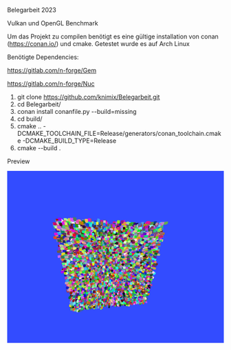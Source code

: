 Belegarbeit 2023

Vulkan und OpenGL Benchmark


Um das Projekt zu compilen benötigt es eine gültige installation von conan (https://conan.io/) und cmake.
Getestet wurde es auf Arch Linux 

Benötigte Dependencies:

https://gitlab.com/n-forge/Gem


https://gitlab.com/n-forge/Nuc

1. git clone https://github.com/knimix/Belegarbeit.git
2. cd Belegarbeit/
3. conan install conanfile.py --build=missing
4. cd build/
5. cmake .. -DCMAKE_TOOLCHAIN_FILE=Release/generators/conan_toolchain.cmake -DCMAKE_BUILD_TYPE=Release
6. cmake --build .


Preview

![plot](preview.png)
